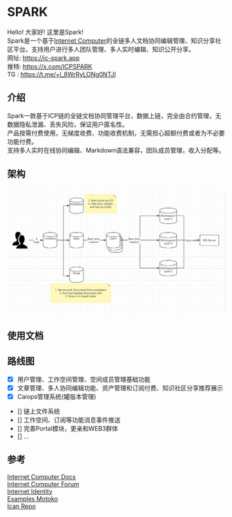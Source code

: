 # SPARK
Hello! 大家好! 这里是Spark!  
Spark是一个基于[Internet Computer](https://internetcomputer.org/)的全链多人文档协同编辑管理、知识分享社区平台。支持用户进行多人团队管理、多人实时编辑、知识公开分享。  
网址: https://ic-spark.app  
推特: https://x.com/ICPSPARK  
TG : https://t.me/+l_8WrRyLONg0NTJl  

## 介绍
Spark一款基于ICP链的全链文档协同管理平台，数据上链，完全由合约管理，无数据隐私泄漏、丢失风险，保证用户匿名性。  
产品按需付费使用，无梯度收费、功能收费机制，无需担心超额付费或者为不必要功能付费。  
支持多人实时在线协同编辑、Markdown语法兼容，团队成员管理，收入分配等。  

## 架构
![structure](./structure.jpg)

## 使用文档

## 路线图
- [x] 用户管理、工作空间管理、空间成员管理基础功能  
- [x] 文章管理、多人协同编辑功能、资产管理和订阅付费、知识社区分享推荐展示  
- [x] Caiops管理系统(罐版本管理)  
- [] 链上文件系统  
- [] 工作空间、订阅等功能消息事件推送  
- [] 完善Portal模块，更亲和WEB3群体  
- [] ...  

## 参考
[Internet Computer Docs](https://internetcomputer.org/docs/current/home)  
[Internet Computer Forum](https://forum.dfinity.org/)  
[Internet Identity](https://internetcomputer.org/docs/current/developer-docs/identity/authentication/overview)  
[Examples Motoko](https://github.com/dfinity/examples/tree/master/motoko)  
[Ican Repo](https://github.com/PrimLabs/iCAN)  


